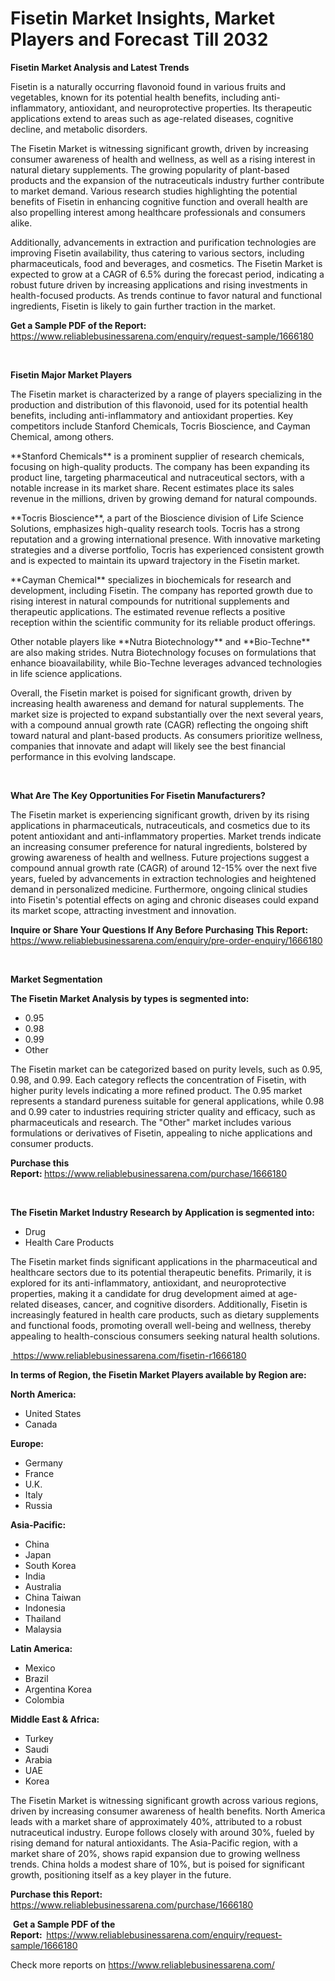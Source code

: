 <p><h1>Fisetin Market Insights, Market Players and Forecast Till 2032</h1></p><p><strong>Fisetin Market Analysis and Latest Trends</strong></p>
<p><p>Fisetin is a naturally occurring flavonoid found in various fruits and vegetables, known for its potential health benefits, including anti-inflammatory, antioxidant, and neuroprotective properties. Its therapeutic applications extend to areas such as age-related diseases, cognitive decline, and metabolic disorders. </p><p>The Fisetin Market is witnessing significant growth, driven by increasing consumer awareness of health and wellness, as well as a rising interest in natural dietary supplements. The growing popularity of plant-based products and the expansion of the nutraceuticals industry further contribute to market demand. Various research studies highlighting the potential benefits of Fisetin in enhancing cognitive function and overall health are also propelling interest among healthcare professionals and consumers alike.</p><p>Additionally, advancements in extraction and purification technologies are improving Fisetin availability, thus catering to various sectors, including pharmaceuticals, food and beverages, and cosmetics. The Fisetin Market is expected to grow at a CAGR of 6.5% during the forecast period, indicating a robust future driven by increasing applications and rising investments in health-focused products. As trends continue to favor natural and functional ingredients, Fisetin is likely to gain further traction in the market.</p></p>
<p><strong>Get a Sample PDF of the Report:&nbsp;</strong> <a href="https://www.reliablebusinessarena.com/enquiry/request-sample/1666180?utm_campaign=2317&utm_medium=2&utm_source=Github&utm_content=ia&utm_term=31032025&utm_id=fisetin">https://www.reliablebusinessarena.com/enquiry/request-sample/1666180</a></p>
<p>&nbsp;</p>
<p><strong>Fisetin Major Market Players</strong></p>
<p><p>The Fisetin market is characterized by a range of players specializing in the production and distribution of this flavonoid, used for its potential health benefits, including anti-inflammatory and antioxidant properties. Key competitors include Stanford Chemicals, Tocris Bioscience, and Cayman Chemical, among others.</p><p>**Stanford Chemicals** is a prominent supplier of research chemicals, focusing on high-quality products. The company has been expanding its product line, targeting pharmaceutical and nutraceutical sectors, with a notable increase in its market share. Recent estimates place its sales revenue in the millions, driven by growing demand for natural compounds.</p><p>**Tocris Bioscience**, a part of the Bioscience division of Life Science Solutions, emphasizes high-quality research tools. Tocris has a strong reputation and a growing international presence. With innovative marketing strategies and a diverse portfolio, Tocris has experienced consistent growth and is expected to maintain its upward trajectory in the Fisetin market.</p><p>**Cayman Chemical** specializes in biochemicals for research and development, including Fisetin. The company has reported growth due to rising interest in natural compounds for nutritional supplements and therapeutic applications. The estimated revenue reflects a positive reception within the scientific community for its reliable product offerings.</p><p>Other notable players like **Nutra Biotechnology** and **Bio-Techne** are also making strides. Nutra Biotechnology focuses on formulations that enhance bioavailability, while Bio-Techne leverages advanced technologies in life science applications.</p><p>Overall, the Fisetin market is poised for significant growth, driven by increasing health awareness and demand for natural supplements. The market size is projected to expand substantially over the next several years, with a compound annual growth rate (CAGR) reflecting the ongoing shift toward natural and plant-based products. As consumers prioritize wellness, companies that innovate and adapt will likely see the best financial performance in this evolving landscape.</p></p>
<p>&nbsp;</p>
<p><strong>What Are The Key Opportunities For Fisetin Manufacturers?</strong></p>
<p><p>The Fisetin market is experiencing significant growth, driven by its rising applications in pharmaceuticals, nutraceuticals, and cosmetics due to its potent antioxidant and anti-inflammatory properties. Market trends indicate an increasing consumer preference for natural ingredients, bolstered by growing awareness of health and wellness. Future projections suggest a compound annual growth rate (CAGR) of around 12-15% over the next five years, fueled by advancements in extraction technologies and heightened demand in personalized medicine. Furthermore, ongoing clinical studies into Fisetin's potential effects on aging and chronic diseases could expand its market scope, attracting investment and innovation.</p></p>
<p><strong>Inquire or Share Your Questions If Any Before Purchasing This Report:</strong> <a href="https://www.reliablebusinessarena.com/enquiry/pre-order-enquiry/1666180?utm_campaign=2317&utm_medium=2&utm_source=Github&utm_content=ia&utm_term=31032025&utm_id=fisetin">https://www.reliablebusinessarena.com/enquiry/pre-order-enquiry/1666180</a></p>
<p>&nbsp;</p>
<p><strong>Market Segmentation</strong></p>
<p><strong>The Fisetin Market Analysis by types is segmented into:</strong></p>
<p><ul><li>0.95</li><li>0.98</li><li>0.99</li><li>Other</li></ul></p>
<p><p>The Fisetin market can be categorized based on purity levels, such as 0.95, 0.98, and 0.99. Each category reflects the concentration of Fisetin, with higher purity levels indicating a more refined product. The 0.95 market represents a standard pureness suitable for general applications, while 0.98 and 0.99 cater to industries requiring stricter quality and efficacy, such as pharmaceuticals and research. The "Other" market includes various formulations or derivatives of Fisetin, appealing to niche applications and consumer products.</p></p>
<p><strong>Purchase this Report:&nbsp;</strong><a href="https://www.reliablebusinessarena.com/purchase/1666180?utm_campaign=2317&utm_medium=2&utm_source=Github&utm_content=ia&utm_term=31032025&utm_id=fisetin">https://www.reliablebusinessarena.com/purchase/1666180</a></p>
<p>&nbsp;</p>
<p><strong>The Fisetin Market Industry Research by Application is segmented into:</strong></p>
<p><ul><li>Drug</li><li>Health Care Products</li></ul></p>
<p><p>The Fisetin market finds significant applications in the pharmaceutical and healthcare sectors due to its potential therapeutic benefits. Primarily, it is explored for its anti-inflammatory, antioxidant, and neuroprotective properties, making it a candidate for drug development aimed at age-related diseases, cancer, and cognitive disorders. Additionally, Fisetin is increasingly featured in health care products, such as dietary supplements and functional foods, promoting overall well-being and wellness, thereby appealing to health-conscious consumers seeking natural health solutions.</p></p>
<p><a href="https://www.reliablebusinessarena.com/fisetin-r1666180?utm_campaign=2317&utm_medium=2&utm_source=Github&utm_content=ia&utm_term=31032025&utm_id=fisetin">&nbsp;https://www.reliablebusinessarena.com/fisetin-r1666180</a></p>
<p><strong>In terms of Region, the Fisetin Market Players available by Region are:</strong></p>
<p>
    <p> <strong> North America: </strong>
        <ul>
            <li>United States</li>
            <li>Canada</li>
        </ul>
        </p> 
    <p> <strong> Europe: </strong>
        <ul>
            <li>Germany</li>
            <li>France</li>
            <li>U.K.</li>
            <li>Italy</li>
            <li>Russia</li>
        </ul>
        </p> 
    <p> <strong> Asia-Pacific: </strong>
        <ul>
            <li>China</li>
            <li>Japan</li>
            <li>South Korea</li>
            <li>India</li>
            <li>Australia</li>
            <li>China Taiwan</li>
            <li>Indonesia</li>
            <li>Thailand</li>
            <li>Malaysia</li>
        </ul>
        </p> 
    <p> <strong> Latin America: </strong>
        <ul>
            <li>Mexico</li>
            <li>Brazil</li>
            <li>Argentina Korea</li>
            <li>Colombia</li>
        </ul>
        </p> 
    <p> <strong> Middle East & Africa: </strong>
        <ul>
            <li>Turkey</li>
            <li>Saudi</li>
            <li>Arabia</li>
            <li>UAE</li>
            <li>Korea</li>
        </ul>
    </p>
    </p>
<p><p>The Fisetin Market is witnessing significant growth across various regions, driven by increasing consumer awareness of health benefits. North America leads with a market share of approximately 40%, attributed to a robust nutraceutical industry. Europe follows closely with around 30%, fueled by rising demand for natural antioxidants. The Asia-Pacific region, with a market share of 20%, shows rapid expansion due to growing wellness trends. China holds a modest share of 10%, but is poised for significant growth, positioning itself as a key player in the future.</p></p>
<p><strong>Purchase this Report: </strong><a href="https://www.reliablebusinessarena.com/purchase/1666180?utm_campaign=2317&utm_medium=2&utm_source=Github&utm_content=ia&utm_term=31032025&utm_id=fisetin">https://www.reliablebusinessarena.com/purchase/1666180</a></p>
<p>&nbsp;<strong>Get a Sample PDF of the Report:&nbsp;&nbsp;</strong><a href="https://www.reliablebusinessarena.com/enquiry/request-sample/1666180?utm_campaign=2317&utm_medium=2&utm_source=Github&utm_content=ia&utm_term=31032025&utm_id=fisetin">https://www.reliablebusinessarena.com/enquiry/request-sample/1666180</a></p>
<p><strong></strong></p>
<p>Check more reports on <a href="https://www.reliablebusinessarena.com/?utm_campaign=2317&utm_medium=2&utm_source=Github&utm_content=ia&utm_term=31032025&utm_id=fisetin">https://www.reliablebusinessarena.com/</a></p>
